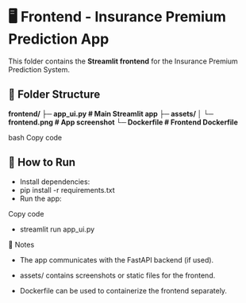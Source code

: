 # 🖥️ Frontend - Insurance Premium Prediction App

This folder contains the **Streamlit frontend** for the Insurance Premium Prediction System.

## 📂 Folder Structure
**frontend/
├─ app_ui.py # Main Streamlit app
├─ assets/
│ └─ frontend.png # App screenshot
└─ Dockerfile # Frontend Dockerfile**

bash
Copy code

## 🚀 How to Run
- Install dependencies:  
- pip install -r requirements.txt
- Run the app:

Copy code
- streamlit run app_ui.py
  
📌 Notes

- The app communicates with the FastAPI backend (if used).

- assets/ contains screenshots or static files for the frontend.

- Dockerfile can be used to containerize the frontend separately.


